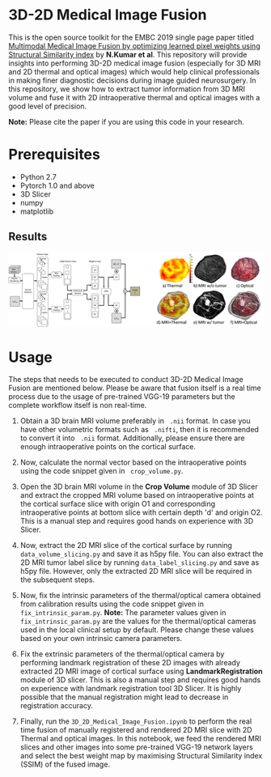 # 3D-2D Medical Image Fusion
This is the open source toolkit for the EMBC 2019 single page paper titled [Multimodal  Medical  Image  Fusion  by  optimizing  learned  pixel  weights using  Structural  Similarity  index](https://tu-dresden.de/ing/informatik/smt/cgv/ressourcen/dateien/publikationen/2019/Kumar-2019-EMBC.pdf?lang=en) by **N.Kumar et al**. This repository will provide insights into performing 3D-2D medical image fusion (especially for 3D MRI and 2D thermal and optical images) which would help clinical professionals in making finer diagnostic decisions during image guided neurosurgery. In this repository, we show how to extract tumor information from 3D MRI volume and fuse it with 2D intraoperative thermal and optical images with a good level of precision. 

**Note:** Please cite the paper if you are using this code in your research.

# Prerequisites
* Python 2.7
* Pytorch 1.0 and above
* 3D Slicer
* numpy
* matplotlib

## Results
![Logo](Image.png)


# Usage
The steps that needs to be executed to conduct 3D-2D Medical Image Fusion are mentioned below. Please be aware that fusion itself is a real time process due to the usage of pre-trained VGG-19 parameters but the complete workflow itself is non real-time.

1. Obtain a 3D brain MRI volume preferably in ``` .nii``` format. In case you have other volumetric formats such as ``` .nifti```, then it is recommended to convert it into ``` .nii``` format. Additionally, please ensure there are enough intraoperative points on the cortical surface. 

2. Now, calculate the normal vector based on the intraoperative points using the code snippet given in ``` crop_volume.py```. 

3. Open the 3D brain MRI volume in the **Crop Volume** module of 3D Slicer and extract the cropped MRI volume based on intraoperative points at the cortical surface slice with origin O1 and corresponding intraoperative points at bottom slice with certain depth 'd' and origin O2. This is a manual step and requires good hands on experience with 3D Slicer.

4. Now, extract the 2D MRI slice of the cortical surface by running ```data_volume_slicing.py``` and save it as h5py file. You can also extract the 2D MRI tumor label slice by running ```data_label_slicing.py``` and save as h5py file. However, only the extracted 2D MRI slice will be required in the subsequent steps.

5. Now, fix the intrinsic parameters of the thermal/optical camera obtained from calibration results using the code snippet given in ```fix_intrinsic_param.py```. **Note:** The parameter values given in ```fix_intrinsic_param.py``` are the values for the thermal/optical cameras used in the local clinical setup by default. Please change these values based on your own intrinsic camera parameters. 

6. Fix the extrinsic parameters of the thermal/optical camera by performing landmark registration of these 2D images with already extracted 2D MRI image of cortical surface using **LandmarkRegistration** module of 3D slicer.  This is also a manual step and requires good hands on experience with landmark registration tool 3D Slicer. It is highly possible that the manual registration might lead to decrease in registration accuracy. 

7. Finally, run the ```3D_2D_Medical_Image_Fusion.ipynb``` to perform the real time fusion of manually registered and rendered 2D MRI slice with 2D Thermal and optical images. In this notebook, we feed the rendered MRI slices and other images into some pre-trained VGG-19 network layers and select the best weight map by maximising Structural Similarity index (SSIM) of the fused image. 
